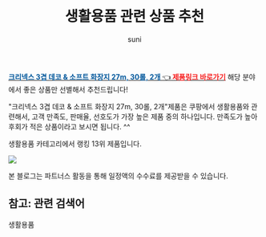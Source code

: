 ﻿---
layout: post
title:  "생활용품 관련 상품 추천" 
author: suni
categories: [ 선물 ]
tags: []
image: https://static.coupangcdn.com/image/retail/images/5192347900291051-d4407b7f-b7b9-4527-8b2a-59eb0222773c.jpg 
description: "쿠팡에서 관련 상품으로 가장 고객 선호도가 높은 제품 중 하나입니다."
---
<a href="https://link.coupang.com/re/AFFSDP?lptag=AF5011742&pageKey=307020051&itemId=2414565859&vendorItemId=70408942260&traceid=V0-113-558510a4ee6de084"><b><font color='#01579B'>크리넥스 3겹 데코 & 소프트 화장지 27m, 30롤, 2개 </font></b>👈<b><font color='#f71919'> 제품링크 바로가기</font></b></a>
해당 분야에서 좋은 상품만 선별해서 추천드립니다!

"크리넥스 3겹 데코 & 소프트 화장지 27m, 30롤, 2개"제품은 쿠팡에서 생활용품와 관련해서, 고객 만족도, 판매율, 선호도가 가장 높은 제품 중의 하나입니다.
만족도가 높아 후회가 적은 상품이라고 보시면 됩니다. ^^

생활용품 카테고리에서 랭킹  13위 제품입니다. 

<a href="https://link.coupang.com/re/AFFSDP?lptag=AF5011742&pageKey=307020051&itemId=2414565859&vendorItemId=70408942260&traceid=V0-113-558510a4ee6de084"> <img src="https://static.coupangcdn.com/image/retail/images/5192347900291051-d4407b7f-b7b9-4527-8b2a-59eb0222773c.jpg"></a>

본 블로그는 파트너스 활동을 통해 일정액의 수수료를 제공받을 수 있습니다.

## 참고: 관련 검색어    
생활용품